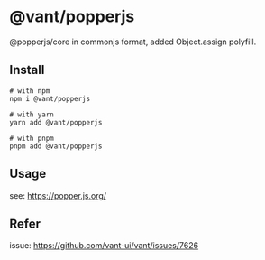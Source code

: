 # @vant/popperjs

@popperjs/core in commonjs format, added Object.assign polyfill.

## Install

```shell
# with npm
npm i @vant/popperjs

# with yarn
yarn add @vant/popperjs

# with pnpm
pnpm add @vant/popperjs
```

## Usage

see: https://popper.js.org/

## Refer

issue: https://github.com/vant-ui/vant/issues/7626
